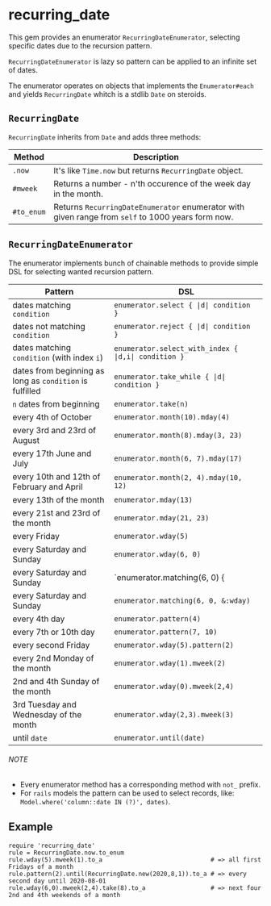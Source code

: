 # recurring_date

This gem provides an enumerator `RecurringDateEnumerator`, selecting specific dates due to the recursion pattern.

`RecurringDateEnumerator` is lazy so pattern can be applied to an infinite set of dates.

The enumerator operates on objects that implements the `Enumerator#each` and yields `RecurringDate` whitch is a stdlib `Date` on steroids.

## `RecurringDate`

`RecurringDate` inherits from `Date` and adds three methods:

| Method     | Description
|------------|-------------
| `.now`     | It's like `Time.now` but returns `RecurringDate` object.
| `#mweek`   | Returns a number - n'th occurence of the week day in the month.
| `#to_enum` | Returns `RecurringDateEnumerator` enumerator with given range from `self` to 1000 years form now.

## `RecurringDateEnumerator`

The enumerator implements bunch of chainable methods to provide simple DSL for selecting wanted recursion pattern.

| Pattern                                                  | DSL
|----------------------------------------------------------|-----
| dates matching `condition`                               | `enumerator.select { \|d\| condition }`
| dates not matching `condition`                           | `enumerator.reject { \|d\| condition }`
| dates matching `condition` (with index `i`)              | `enumerator.select_with_index { \|d,i\| condition }`
| dates from beginning as long as `condition` is fulfilled | `enumerator.take_while { \|d\| condition }`
| `n` dates from beginning                                 | `enumerator.take(n)`
| every 4th of October                                     | `enumerator.month(10).mday(4)`
| every 3rd and 23rd of August                             | `enumerator.month(8).mday(3, 23)`
| every 17th June and July                                 | `enumerator.month(6, 7).mday(17)`
| every 10th and 12th of February and April                | `enumerator.month(2, 4).mday(10, 12)`
| every 13th of the month                                  | `enumerator.mday(13)`
| every 21st and 23rd of the month                         | `enumerator.mday(21, 23)`
| every Friday                                             | `enumerator.wday(5)`
| every Saturday and Sunday                                | `enumerator.wday(6, 0)`
| every Saturday and Sunday                                | `enumerator.matching(6, 0) { |d| d.wday }`
| every Saturday and Sunday                                | `enumerator.matching(6, 0, &:wday)`
| every 4th day                                            | `enumerator.pattern(4)`
| every 7th or 10th day                                    | `enumerator.pattern(7, 10)`
| every second Friday                                      | `enumerator.wday(5).pattern(2)`
| every 2nd Monday of the month                            | `enumerator.wday(1).mweek(2)`
| 2nd and 4th Sunday of the month                          | `enumerator.wday(0).mweek(2,4)`
| 3rd Tuesday and Wednesday of the month                   | `enumerator.wday(2,3).mweek(3)`
| until `date`                                             | `enumerator.until(date)`

###### NOTE

* Every enumerator method has a corresponding method with `not_` prefix.
* For `rails` models the pattern can be used to select records, like: `Model.where('column::date IN (?)', dates)`.

## Example

    require 'recurring_date'
    rule = RecurringDate.now.to_enum
    rule.wday(5).mweek(1).to_a                              # => all first Fridays of a month
    rule.pattern(2).until(RecurringDate.new(2020,8,1)).to_a # => every second day until 2020-08-01
    rule.wday(6,0).mweek(2,4).take(8).to_a                  # => next four 2nd and 4th weekends of a month
